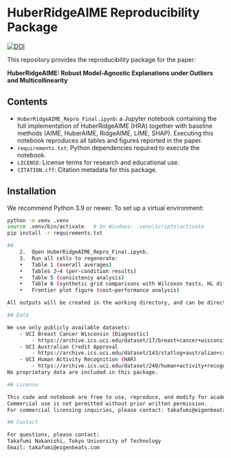 # HuberRidgeAIME Reproducibility Package
[![DOI](https://zenodo.org/badge/DOI/10.5281/zenodo.17181242.svg)](https://doi.org/10.5281/zenodo.17181242)

This repository provides the reproducibility package for the paper:

**HuberRidgeAIME: Robust Model-Agnostic Explanations under Outliers and Multicollinearity**

## Contents
- `HuberRidgeAIME_Repro_Final.ipynb`: a Jupyter notebook containing the full implementation of HuberRidgeAIME (HRA) together with baseline methods (AIME, HuberAIME, RidgeAIME, LIME, SHAP). Executing this notebook reproduces all tables and figures reported in the paper.
- `requirements.txt`: Python dependencies required to execute the notebook.
- `LICENSE`: License terms for research and educational use.
- `CITATION.cff`: Citation metadata for this package.

## Installation

We recommend Python 3.9 or newer. To set up a virtual environment:

```bash
python -m venv .venv
source .venv/bin/activate   # On Windows: .venv\Scripts\activate
pip install -r requirements.txt

##
	2.	Open HuberRidgeAIME_Repro_Final.ipynb.
	3.	Run all cells to regenerate:
	•	Table 1 (overall averages)
	•	Tables 2–4 (per-condition results)
	•	Table 5 (consistency analysis)
	•	Table 6 (synthetic grid comparisons with Wilcoxon tests, HL differences, effect sizes)
	•	Frontier plot figure (cost–performance analysis)

All outputs will be created in the working directory, and can be directly included in the LaTeX source of the paper.

## Data

We use only publicly available datasets:
	- UCI Breast Cancer Wisconsin (Diagnostic)
		- https://archive.ics.uci.edu/dataset/17/breast+cancer+wisconsin+diagnostic
	- UCI Australian Credit Approval
		- https://archive.ics.uci.edu/dataset/143/statlog+australian+credit+approval
	- UCI Human Activity Recognition (HAR)
		- https://archive.ics.uci.edu/dataset/240/human+activity+recognition+using+smartphones
No proprietary data are included in this package.

## License

This code and notebook are free to use, reproduce, and modify for academic research and educational purposes.
Commercial use is not permitted without prior written permission.
For commercial licensing inquiries, please contact: takafumi@eigenbeats.com.

## Contact

For questions, please contact:
Takafumi Nakanishi, Tokyo University of Technology
Email: takafumi@eigenbeats.com

